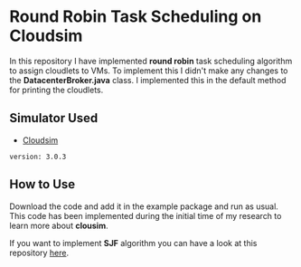# Round Robin Task Scheduling on Cloudsim

In this repository I have implemented **round robin** task scheduling algorithm to assign cloudlets to VMs. To implement this I didn't make any changes to the **DatacenterBroker.java** class. I implemented this in the default method for printing the cloudlets.

## Simulator Used
* [Cloudsim](https://github.com/Cloudslab/cloudsim)
```
version: 3.0.3
```
## How to Use
Download the code and add it in the example package and run as usual. This code has been implemented during the initial time of my research to learn
more about **clousim**. 


If you want to implement **SJF** algorithm you can have a look at this repository [here](https://gist.github.com/Farwa-Rajput/3bb3f69aa985bf4587edfa5612925fed).
